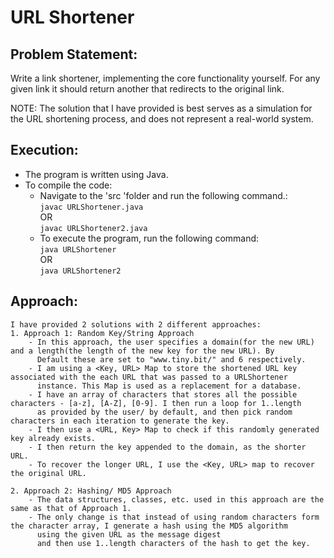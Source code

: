 # URL Shortener

## Problem Statement:
Write a link shortener, implementing the core functionality yourself. For any given link it should return another that redirects to the original link.

NOTE: The solution that I have provided is best serves as a simulation for the URL shortening process, and does not represent a real-world system.<br>

## Execution:
- The program is written using Java.
- To compile the code:
    - Navigate to the 'src 'folder and run the following command.:<br>
        `javac URLShortener.java`<br>
        OR<br>
        `javac URLShortener2.java`
    - To execute the program, run the following command:<br>
        `java URLShortener`<br>
        OR<br>
        `java URLShortener2`

## Approach:
    I have provided 2 solutions with 2 different approaches:
    1. Approach 1: Random Key/String Approach
        - In this approach, the user specifies a domain(for the new URL) and a length(the length of the new key for the new URL). By 
          Default these are set to "www.tiny.bit/" and 6 respectively.
        - I am using a <Key, URL> Map to store the shortened URL key associated with the each URL that was passed to a URLShortener 
          instance. This Map is used as a replacement for a database.
        - I have an array of characters that stores all the possible characters - [a-z], [A-Z], [0-9]. I then run a loop for 1..length 
          as provided by the user/ by default, and then pick random characters in each iteration to generate the key.
        - I then use a <URL, Key> Map to check if this randomly generated key already exists.
        - I then return the key appended to the domain, as the shorter URL.
        - To recover the longer URL, I use the <Key, URL> map to recover the original URL.
    
    2. Approach 2: Hashing/ MD5 Approach
        - The data structures, classes, etc. used in this approach are the same as that of Approach 1.
        - The only change is that instead of using random characters form the character array, I generate a hash using the MD5 algorithm 
          using the given URL as the message digest
          and then use 1..length characters of the hash to get the key.
